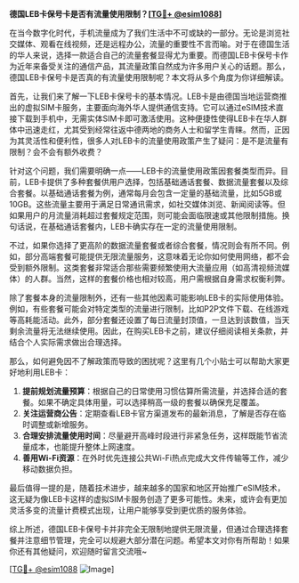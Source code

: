 **德国LEB卡保号卡是否有流量使用限制？[[TG💪+ @esim1088](https://t.me/s/esim1088)]**

在当今数字化时代，手机流量成为了我们生活中不可或缺的一部分。无论是浏览社交媒体、观看在线视频，还是远程办公，流量的重要性不言而喻。对于在德国生活的华人来说，选择一款适合自己的流量套餐显得尤为重要。而德国LEB卡保号卡作为近年来备受关注的通信产品，其流量政策自然成为许多用户关心的话题。那么，德国LEB卡保号卡是否真的有流量使用限制呢？本文将从多个角度为你详细解读。

首先，让我们来了解一下LEB卡保号卡的基本情况。LEB卡是由德国当地运营商推出的虚拟SIM卡服务，主要面向海外华人提供通信支持。它可以通过eSIM技术直接下载到手机中，无需实体SIM卡即可激活使用。这种便捷性使得LEB卡在华人群体中迅速走红，尤其受到经常往返中德两地的商务人士和留学生青睐。然而，正因为其灵活性和便利性，很多人对LEB卡的流量使用政策产生了疑问：是不是流量有限制？会不会有额外收费？

针对这个问题，我们需要明确一点——LEB卡的流量使用政策因套餐类型而异。目前，LEB卡提供了多种套餐供用户选择，包括基础通话套餐、数据流量套餐以及综合套餐。以基础通话套餐为例，通常每月会包含一定量的基础流量，比如5GB或10GB。这些流量主要用于满足日常通讯需求，如社交媒体浏览、新闻阅读等。但如果用户的月流量消耗超过套餐规定范围，则可能会面临限速或其他限制措施。换句话说，在基础通话套餐内，LEB卡确实存在一定的流量使用限制。

不过，如果你选择了更高阶的数据流量套餐或者综合套餐，情况则会有所不同。例如，部分高端套餐可能提供无限流量服务，这意味着无论你如何使用网络，都不会受到额外限制。这类套餐非常适合那些需要频繁使用大流量应用（如高清视频流媒体）的人群。当然，这样的套餐价格也相对较高，用户需根据自身需求权衡利弊。

除了套餐本身的流量限制外，还有一些其他因素可能影响LEB卡的实际使用体验。例如，有些套餐可能会对特定类型的流量进行限制，比如P2P文件下载、在线游戏等高耗能活动。此外，部分套餐还设置了每日流量封顶值，一旦达到该数值，当天剩余流量将无法继续使用。因此，在购买LEB卡之前，建议仔细阅读相关条款，并结合个人实际需求做出合理选择。

那么，如何避免因不了解政策而导致的困扰呢？这里有几个小贴士可以帮助大家更好地利用LEB卡：

1. **提前规划流量预算**：根据自己的日常使用习惯估算所需流量，并选择合适的套餐。如果不确定具体用量，可以选择稍高一级的套餐以确保充足覆盖。
2. **关注运营商公告**：定期查看LEB卡官方渠道发布的最新消息，了解是否存在临时调整或新增服务。
3. **合理安排流量使用时间**：尽量避开高峰时段进行非紧急任务，这样既能节省流量成本，也能提升整体上网速度。
4. **善用Wi-Fi资源**：在外时优先连接公共Wi-Fi热点完成大文件传输等工作，减少移动数据负担。

最后值得一提的是，随着技术进步，越来越多的国家和地区开始推广eSIM技术，这无疑为像LEB卡这样的虚拟SIM卡服务创造了更多可能性。未来，或许会有更加灵活多变的流量计费模式出现，让用户能够享受到更优质的服务体验。

综上所述，德国LEB卡保号卡并非完全无限制地提供无限流量，但通过合理选择套餐并注意细节管理，完全可以规避大部分潜在问题。希望本文对你有所帮助！如果你还有其他疑问，欢迎随时留言交流哦~

[[TG💪+ @esim1088](https://t.me/s/esim1088) ![Image](https://i.postimg.cc/4NQfJmqS/Snipaste-2025-05-13-00-14-12.png)]